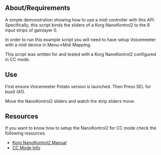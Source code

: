 ## About/Requirements

A simple demonstration showing how to use a midi controller with this API. Specifically, this script binds the sliders of a Korg NanoKontrol2 to the 8 input strips of gainlayer 0.

In order to run this example script you will need to have setup Voicemeeter with a midi device in Menu->Midi Mapping.

This script was written for and tested with a Korg NanoKontrol2 configured in CC mode.

## Use

First ensure Voicemeeter Potato version is launched. Then Press SEL for bus0 (A1).

Move the NanoKontrol2 sliders and watch the strip sliders move.

## Resources

If you want to know how to setup the NanoKontrol2 for CC mode check the following resources.

- [Korg NanoKontrol2 Manual](https://www.korg.com/us/support/download/manual/0/159/1912/)
- [CC Mode Info](https://i.korg.com/uploads/Support/nanoKONTROL2_PG_E1_634479709631760000.pdf)
